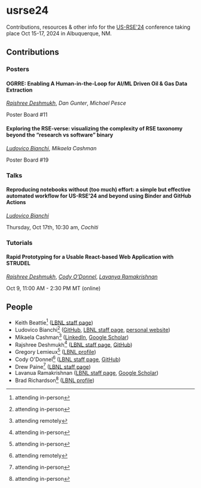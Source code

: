 # usrse24
Contributions, resources &amp; other info for the [US-RSE'24](https://us-rse.org/usrse24/) conference taking place Oct 15-17, 2024 in Albuquerque, NM.

## Contributions

### Posters

#### OGRRE: Enabling A Human-in-the-Loop for AI/ML Driven Oil & Gas Data Extraction
_<ins>Rajshree Deshmukh</ins>_, _Dan Gunter_, _Michael Pesce_

Poster Board #11

#### Exploring the RSE-verse: visualizing the complexity of RSE taxonomy beyond the “research vs software” binary

_<ins>Ludovico Bianchi</ins>_, _Mikaela Cashman_

Poster Board #19

### Talks

#### Reproducing notebooks without (too much) effort: a simple but effective automated workflow for US-RSE’24 and beyond using Binder and GitHub Actions

_<ins>Ludovico Bianchi</ins>_

Thursday, Oct 17th, 10:30 am, _Cochiti_

### Tutorials

#### Rapid Prototyping for a Usable React-based Web Application with STRUDEL

_<ins>Rajshree Deshmukh</ins>_, _<ins>Cody O'Donnel</ins>_, _<ins>Lavanya Ramakrishnan</ins>_

Oct 9, 11:00 AM - 2:30 PM MT (online)

## People

- Keith Beattie[^1] ([LBNL staff page](https://crd.lbl.gov/divisions/scidata/sustainable-software-engineering/staff/keith-beattie/))
- Ludovico Bianchi[^1] ([GitHub](https://github.com/lbianchi-lbl), [LBNL staff page](https://go.lbl.gov/lbianchi), [personal website](https://ludob.com/contact))
- Mikaela Cashman[^2] ([LinkedIn](https://www.linkedin.com/in/mikaela-cashman-29192588/), [Google Scholar](https://scholar.google.com/citations?hl=en&user=RmtLy-QAAAAJ))
- Rajshree Deshmukh[^1] ([LBNL staff page](https://crd.lbl.gov/divisions/scidata/uds/staff/rajshree-deshmukh/), [GitHub](https://github.com/Rjdesh))
- Gregory Lemieux[^1] ([LBNL profile](https://profiles.lbl.gov/40594-gregory-lemieux))
- Cody O'Donnel[^2] ([LBNL staff page](https://crd.lbl.gov/divisions/scidata/uds/staff/cody-odonnell/), [GitHub](https://github.com/codytodonnell))
- Drew Paine[^1] ([LBNL staff page](https://crd.lbl.gov/divisions/scidata/uds/staff/pained/))
- Lavanua Ramakrishnan ([LBNL staff page](https://crd.lbl.gov/divisions/scidata/about-scidata/office-of-the-director/lavanya-ramakrishnan/), [Google Scholar](https://scholar.google.com/citations?user=D1O_eM4AAAAJ&hl=en))
- Brad Richardson[^1] ([LBNL profile](https://profiles.lbl.gov/372936-bradley-richardson))

[^1]: attending in-person
[^2]: attending remotely
